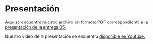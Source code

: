 # Presentación

Aquí se encuentra nuestro archivo en formato PDF correspondiente a [la presentación de la entrega 05.](https://www.canva.com/design/DAF1rR6wYpA/Wruzrn1lAqXHrs3X6IilCg/edit?utm_content=DAF1rR6wYpA&utm_campaign=designshare&utm_medium=link2&utm_source=sharebutton)

Nuestro video de la presentación se encuentra [disponible en Youtube.](https://www.youtube.com/watch?v=Mi92uBZ65aY)
